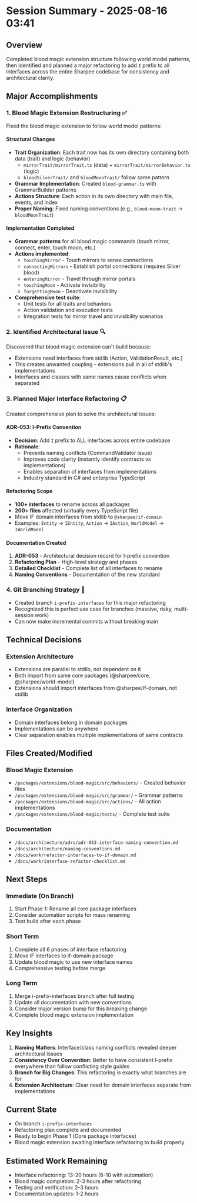 # Session Summary - 2025-08-16 03:41

## Overview
Completed blood magic extension structure following world model patterns, then identified and planned a major refactoring to add `I` prefix to all interfaces across the entire Sharpee codebase for consistency and architectural clarity.

## Major Accomplishments

### 1. Blood Magic Extension Restructuring ✅
Fixed the blood magic extension to follow world model patterns:

#### Structural Changes
- **Trait Organization**: Each trait now has its own directory containing both data (trait) and logic (behavior)
  - `mirrorTrait/mirrorTrait.ts` (data) + `mirrorTrait/mirrorBehavior.ts` (logic)
  - `bloodSilverTrait/` and `bloodMoonTrait/` follow same pattern
- **Grammar Implementation**: Created `blood-grammar.ts` with GrammarBuilder patterns
- **Actions Structure**: Each action in its own directory with main file, events, and index
- **Proper Naming**: Fixed naming conventions (e.g., `blood-moon-trait` → `bloodMoonTrait`)

#### Implementation Completed
- **Grammar patterns** for all blood magic commands (touch mirror, connect, enter, touch moon, etc.)
- **Actions implemented**:
  - `touchingMirror` - Touch mirrors to sense connections
  - `connectingMirrors` - Establish portal connections (requires Silver blood)
  - `enteringMirror` - Travel through mirror portals
  - `touchingMoon` - Activate invisibility
  - `forgettingMoon` - Deactivate invisibility
- **Comprehensive test suite**:
  - Unit tests for all traits and behaviors
  - Action validation and execution tests
  - Integration tests for mirror travel and invisibility scenarios

### 2. Identified Architectural Issue 🔍
Discovered that blood magic extension can't build because:
- Extensions need interfaces from stdlib (Action, ValidationResult, etc.)
- This creates unwanted coupling - extensions pull in all of stdlib's implementations
- Interfaces and classes with same names cause conflicts when separated

### 3. Planned Major Interface Refactoring 📋
Created comprehensive plan to solve the architectural issues:

#### ADR-053: I-Prefix Convention
- **Decision**: Add `I` prefix to ALL interfaces across entire codebase
- **Rationale**: 
  - Prevents naming conflicts (CommandValidator issue)
  - Improves code clarity (instantly identify contracts vs implementations)
  - Enables separation of interfaces from implementations
  - Industry standard in C# and enterprise TypeScript

#### Refactoring Scope
- **100+ interfaces** to rename across all packages
- **200+ files** affected (virtually every TypeScript file)
- Move IF domain interfaces from stdlib to `@sharpee/if-domain`
- Examples: `Entity` → `IEntity`, `Action` → `IAction`, `WorldModel` → `IWorldModel`

#### Documentation Created
1. **ADR-053** - Architectural decision record for I-prefix convention
2. **Refactoring Plan** - High-level strategy and phases
3. **Detailed Checklist** - Complete list of all interfaces to rename
4. **Naming Conventions** - Documentation of the new standard

### 4. Git Branching Strategy 🌿
- Created branch `i-prefix-interfaces` for this major refactoring
- Recognized this is perfect use case for branches (massive, risky, multi-session work)
- Can now make incremental commits without breaking main

## Technical Decisions

### Extension Architecture
- Extensions are parallel to stdlib, not dependent on it
- Both import from same core packages (@sharpee/core, @sharpee/world-model)
- Extensions should import interfaces from @sharpee/if-domain, not stdlib

### Interface Organization
- Domain interfaces belong in domain packages
- Implementations can be anywhere
- Clear separation enables multiple implementations of same contracts

## Files Created/Modified

### Blood Magic Extension
- `/packages/extensions/blood-magic/src/behaviors/` - Created behavior files
- `/packages/extensions/blood-magic/src/grammar/` - Grammar patterns
- `/packages/extensions/blood-magic/src/actions/` - All action implementations
- `/packages/extensions/blood-magic/tests/` - Complete test suite

### Documentation
- `/docs/architecture/adrs/adr-053-interface-naming-convention.md`
- `/docs/architecture/naming-conventions.md`
- `/docs/work/refactor-interfaces-to-if-domain.md`
- `/docs/work/interface-refactor-checklist.md`

## Next Steps

### Immediate (On Branch)
1. Start Phase 1: Rename all core package interfaces
2. Consider automation scripts for mass renaming
3. Test build after each phase

### Short Term
1. Complete all 6 phases of interface refactoring
2. Move IF interfaces to if-domain package
3. Update blood magic to use new interface names
4. Comprehensive testing before merge

### Long Term
1. Merge i-prefix-interfaces branch after full testing
2. Update all documentation with new conventions
3. Consider major version bump for this breaking change
4. Complete blood magic extension implementation

## Key Insights

1. **Naming Matters**: Interface/class naming conflicts revealed deeper architectural issues
2. **Consistency Over Convention**: Better to have consistent I-prefix everywhere than follow conflicting style guides
3. **Branch for Big Changes**: This refactoring is exactly what branches are for
4. **Extension Architecture**: Clear need for domain interfaces separate from implementations

## Current State
- On branch `i-prefix-interfaces`
- Refactoring plan complete and documented
- Ready to begin Phase 1 (Core package interfaces)
- Blood magic extension awaiting interface refactoring to build properly

## Estimated Work Remaining
- Interface refactoring: 13-20 hours (6-10 with automation)
- Blood magic completion: 2-3 hours after refactoring
- Testing and verification: 2-3 hours
- Documentation updates: 1-2 hours